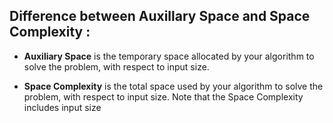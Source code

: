 


## Difference between Auxillary Space and Space Complexity  : 
- **Auxiliary Space** is the temporary space allocated by your algorithm to solve the problem, with respect to input size.

- **Space Complexity** is the total space used by your algorithm to solve the problem, with respect to input size. Note that the Space Complexity includes input size